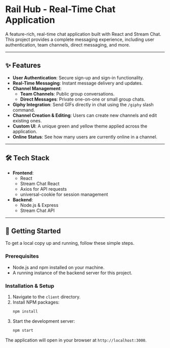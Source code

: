 # Rail Hub - Real-Time Chat Application

A feature-rich, real-time chat application built with React and Stream Chat. This project provides a complete messaging experience, including user authentication, team channels, direct messaging, and more.



---

## ✨ Features

- **User Authentication**: Secure sign-up and sign-in functionality.
- **Real-Time Messaging**: Instant message delivery and updates.
- **Channel Management**:
    - **Team Channels**: Public group conversations.
    - **Direct Messages**: Private one-on-one or small group chats.
- **Giphy Integration**: Send GIFs directly in chat using the `/giphy` slash command.
- **Channel Creation & Editing**: Users can create new channels and edit existing ones.
- **Custom UI**: A unique green and yellow theme applied across the application.
- **Online Status**: See how many users are currently online in a channel.

---

## 🛠️ Tech Stack

- **Frontend**:
    - React
    - Stream Chat React
    - Axios for API requests
    - universal-cookie for session management
- **Backend**:
    - Node.js & Express
    - Stream Chat API

---

## 🚀 Getting Started

To get a local copy up and running, follow these simple steps.

### Prerequisites

- Node.js and npm installed on your machine.
- A running instance of the backend server for this project.

### Installation & Setup

1. Navigate to the `client` directory.
2. Install NPM packages:
   ```sh
   npm install
   ```
3. Start the development server:
   ```sh
   npm start
   ```
The application will open in your browser at `http://localhost:3000`.
